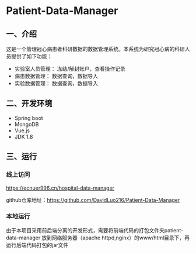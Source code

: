 # Patient-Data-Manager

## 一、介绍

这是一个管理冠心病患者科研数据的数据管理系统。本系统为研究冠心病的科研人员提供了如下功能：

* 实验室人员管理： 冻结/解封账户，查看操作记录
* 病患数据管理： 数据查询，数据导入
* 实验数据管理： 数据查询，数据导入

## 二、开发环境

* Spring boot
* MongoDB
* Vue.js
* JDK 1.8

## 三、运行

### 线上访问

<a>https://ecnuer996.cn/hospital-data-manager</a>

github仓库地址：<a>https://github.com/DavidLuo216/Patient-Data-Manager</a>

### 本地运行

由于本项目采用前后端分离的开发形式，需要将前端代码的打包文件夹patient-data-manager
放到网络服务器（apache httpd,nginx）的www/html目录下，再运行后端代码打包的jar文件